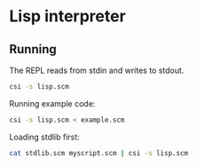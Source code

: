 # Lisp interpreter

## Running

The REPL reads from stdin and writes to stdout.

```sh
csi -s lisp.scm
```

Running example code:

```sh
csi -s lisp.scm < example.scm
```

Loading stdlib first:

```sh
cat stdlib.scm myscript.scm | csi -s lisp.scm
```
